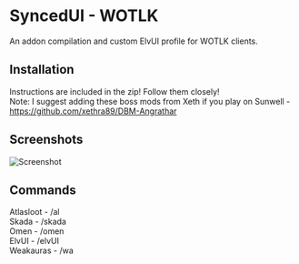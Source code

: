 # SyncedUI - WOTLK
An addon compilation and custom ElvUI profile for WOTLK clients.  

## Installation

Instructions are included in the zip!  Follow them closely!  
Note: I suggest adding these boss mods from Xeth if you play on Sunwell - https://github.com/xethra89/DBM-Angrathar

## Screenshots
![Screenshot](https://i.imgur.com/PDMrr3O.jpg)


## Commands

Atlasloot - /al  
Skada - /skada  
Omen - /omen  
ElvUI - /elvUI  
Weakauras - /wa  


